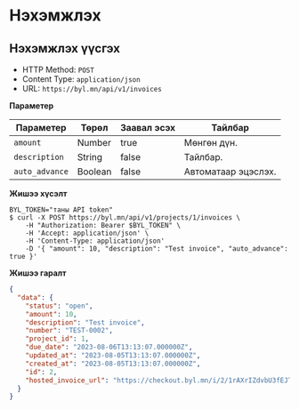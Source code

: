 # Нэхэмжлэх

## Нэхэмжлэх үүсгэх

- HTTP Method: `POST`
- Content Type: `application/json`
- URL: `https://byl.mn/api/v1/invoices`

**Параметер**

| Параметер      | Төрөл   | Заавал эсэх | Тайлбар             |
| -------------- | ------- | ----------- | ------------------- |
| `amount`       | Number  | true        | Мөнгөн дүн.         |
| `description`  | String  | false       | Тайлбар.            |
| `auto_advance` | Boolean | false       | Автоматаар эцэслэх. |

**Жишээ хүсэлт**

```shell
BYL_TOKEN="таны API token"
$ curl -X POST https://byl.mn/api/v1/projects/1/invoices \
    -H "Authorization: Bearer $BYL_TOKEN" \
    -H 'Accept: application/json' \
    -H 'Content-Type: application/json'
    -D '{ "amount": 10, "description": "Test invoice", "auto_advance": true }'
```

**Жишээ гаралт**

```json
{
  "data": {
    "status": "open",
    "amount": 10,
    "description": "Test invoice",
    "number": "TEST-0002",
    "project_id": 1,
    "due_date": "2023-08-06T13:13:07.000000Z",
    "updated_at": "2023-08-05T13:13:07.000000Z",
    "created_at": "2023-08-05T13:13:07.000000Z",
    "id": 2,
    "hosted_invoice_url": "https://checkout.byl.mn/i/2/1rAXrIZdvbU3fEJTghVd8QLq5QFGkH0P"
  }
}
```
